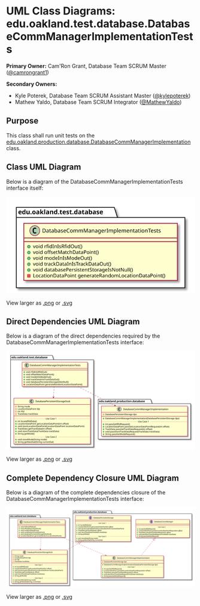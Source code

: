 # UML Class Diagrams: edu.oakland.test.database.DatabaseCommManagerImplementationTests

**Primary Owner:** Cam'Ron Grant, Database Team SCRUM Master ([@camrongrant1](https://github.com/camrongrant1/))

**Secondary Owners:**

- Kyle Poterek, Database Team SCRUM Assistant Master ([@kylepoterek](https://github.com/kylepoterek/))
- Mathew Yaldo, Database Team SCRUM Integrator ([@MathewYaldo](https://github.com/MathewYaldo/))

## Purpose

This class shall run unit tests on the [edu.oakland.production.database.DatabaseCommManagerImplementation](../../production/DatabaseCommManagerImplementation) class.

## Class UML Diagram

Below is a diagram of the DatabaseCommManagerImplementationTests interface itself:

![DatabaseCommManagerImplementationTests](./DatabaseCommManagerImplementationTests.svg)

View larger as [.png](./DatabaseCommManagerImplementationTests.png) or [.svg](./DatabaseCommManagerImplementationTests.svg)

## Direct Dependencies UML Diagram

Below is a diagram of the direct dependencies required by the DatabaseCommManagerImplementationTests interface:

![DatabaseCommManagerImplementationTests Direct Dependencies](./DatabaseCommManagerImplementationTests_DirectDependencies.svg)

View larger as [.png](./DatabaseCommManagerImplementationTests_DirectDependencies.png) or [.svg](./DatabaseCommManagerImplementationTests_DirectDependencies.svg)

## Complete Dependency Closure UML Diagram

Below is a diagram of the complete dependencies closure of the DatabaseCommManagerImplementationTests interface:

![DatabaseCommManagerImplementationTests Dependency Closure](./DatabaseCommManagerImplementationTests_Closure.svg)

View larger as [.png](./DatabaseCommManagerImplementationTests_Closure.png) or [.svg](./DatabaseCommManagerImplementationTests_Closure.svg)
